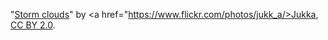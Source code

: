 "<a href="https://www.flickr.com/photos/jukk_a/15007956292/in/photolist-oScGx7-cJm7mb-8XM1cn-CKxjCq-5eM3NG-6zZCaa-bpSt8r-6NykjK-584xPf-ivdsGE-H1HLy9-6NCXfQ-6ARTt6-eiXGcx-eULQA4-cjmsV3-eLowA2-4HCEv8-54VhF6-cEKAU-7PNyLM-9U9EX5-a475aC-57v2W8-or49f1-48VkM-9Amqu7-4UH6BP-57v2VK-nKzFvP-8pHzEh-kgqr8-7w1nnH-3bHAH-7zNtdb-8aVd3Q-JABMTh-hzqMS-3ckQoG-9RHN3x-6NLZeX-9Lnv3N-53edxe-a53iKH-chcJ6Q-9UkeHY-HEbddX-24jwiV6-a4Yf43-t2xGe/">Storm clouds</a>" by <a href="https://www.flickr.com/photos/jukk_a/>Jukka</a>, <a href="https://creativecommons.org/licenses/by/2.0/">CC BY 2.0</a>.